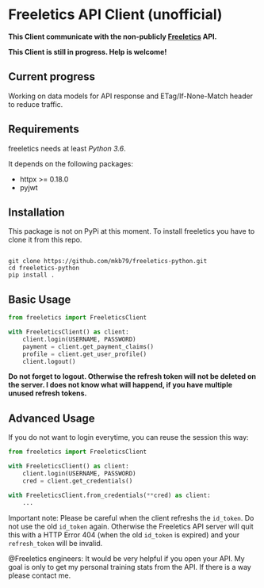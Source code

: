 # Freeletics API Client (unofficial)


**This Client communicate with the non-publicly [Freeletics](https://www.freeletics.com) API.**

**This Client is still in progress. Help is welcome!**

## Current progress

Working on data models for API response and ETag/If-None-Match header to reduce traffic.

## Requirements

freeletics needs at least *Python 3.6*.

It depends on the following packages:

* httpx >= 0.18.0
* pyjwt

## Installation

This package is not on PyPi at this moment. To install freeletics you have to clone it from this repo. 

```shell

git clone https://github.com/mkb79/freeletics-python.git
cd freeletics-python
pip install .

```

## Basic Usage

```python
from freeletics import FreeleticsClient 

with FreeleticsClient() as client:
    client.login(USERNAME, PASSWORD)
    payment = client.get_payment_claims()
    profile = client.get_user_profile()
    client.logout()
```

**Do not forget to logout. Otherwise the refresh token will not be deleted on the server. I does not know what will happend, if you have multiple unused refresh tokens.**

## Advanced Usage

If you do not want to login everytime, you can reuse the session this way:

```python
from freeletics import FreeleticsClient 

with FreeleticsClient() as client:
    client.login(USERNAME, PASSWORD)
    cred = client.get_credentials()

with FreeleticsClient.from_credentials(**cred) as client:
    ...
```

Important note:
Please be careful when the client refreshs the `id_token`. Do not use the old `id_token` again. Otherwise the Freeletics API server will quit this with a HTTP Error 404 (when the old `id_token` is expired) and your `refresh_token` will be invalid.

@Freeletics engineers:
It would be very helpful if you open your API. My goal  is only to get my personal training stats from the API. If there is a way please contact me.